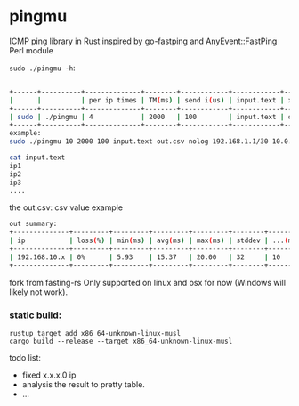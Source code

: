 # pingmu
 ICMP ping library in Rust inspired by go-fastping and AnyEvent::FastPing Perl module

`sudo ./pingmu -h`:
```bash

+------+----------+--------------+--------+------------+------------+---------+------------+----------------+---------------------------+
|      |          | per ip times | TM(ms) | send i(us) | input.text | x.csv   | is log(op) | cidr|range|ip  | ...                       |
+------+----------+--------------+--------+------------+------------+---------+------------+----------------+---------------------------+
| sudo | ./pingmu | 4            | 2000   | 100        | input.text | out.csv | nolog      | 192.168.1.1/30 | 192.168.2.1-192.168.3.255 |
+------+----------+--------------+--------+------------+------------+---------+------------+----------------+---------------------------+
example:
sudo ./pingmu 10 2000 100 input.text out.csv nolog 192.168.1.1/30 10.0.0.1-10.0.0.5 127.0.0.1

cat input.text
ip1
ip2
ip3
....

```


the out.csv: 
csv value example
```bash
out summary:
+--------------+---------+---------+---------+---------+--------+---------+
| ip           | loss(%) | min(ms) | avg(ms) | max(ms) | stddev | ...(ms) |
+--------------+---------+---------+---------+---------+--------+---------+
| 192.168.10.x | 0%      | 5.93    | 15.37   | 20.00   | 32     | 10      |
+--------------+---------+---------+---------+---------+--------+---------+
```

fork from fasting-rs
Only supported on linux and osx for now (Windows will likely not work).  


### static build:
```shell
rustup target add x86_64-unknown-linux-musl
cargo build --release --target x86_64-unknown-linux-musl
```


todo list:
 - fixed x.x.x.0 ip
 - analysis the result to pretty table.
 - ...
